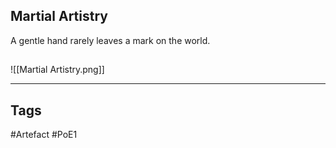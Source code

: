 ## Martial Artistry
A gentle hand rarely leaves a mark on the world.
##
![[Martial Artistry.png]]

---
## Tags
#Artefact
#PoE1